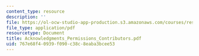 ```yaml
---
content_type: resource
description: ''
file: https://ol-ocw-studio-app-production.s3.amazonaws.com/courses/res-12-000-evolution-of-physical-oceanography-spring-2007/767e68f40939f090c38c8eaba3bcee53_Acknowledgments_Permissions_Contributors.pdf
file_type: application/pdf
resourcetype: Document
title: Acknowledgments_Permissions_Contributors.pdf
uid: 767e68f4-0939-f090-c38c-8eaba3bcee53
---
```

